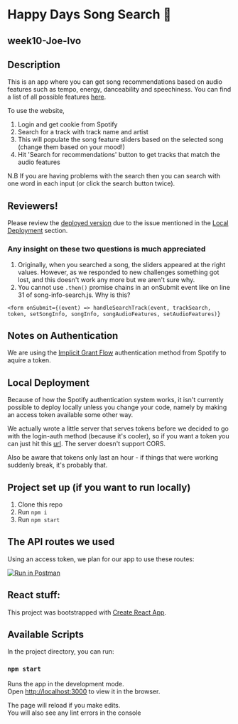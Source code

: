 # Happy Days Song Search :musical_score: 
## week10-Joe-Ivo

## Description
This is an app where you can get song recommendations based on audio features such as tempo, energy, danceability and speechiness. You can find a list of all possible features [here](https://developer.spotify.com/documentation/web-api/reference/browse/get-recommendations/).

To use the website,

1. Login and get cookie from Spotify
2. Search for a track with track name and artist
3. This will populate the song feature sliders based on the selected song (change them based on your mood!)
4. Hit 'Search for recommendations' button to get tracks that match the audio features

N.B If you are having problems with the search then you can search with one word in each input (or click the search button twice).

## Reviewers!
Please review the [deployed version](https://stoic-hoover-c4bfbc.netlify.app/) due to the issue mentioned in the [Local Deployment](#Local-Deployment) section.

### Any insight on these two questions is much appreciated
1. Originally, when you searched a song, the sliders appeared at the right values. However, as we responded to new challenges something got lost, and this doesn't work any more but we aren't sure why.
2. You cannot use `.then()` promise chains in an onSubmit event like on line 31 of song-info-search.js. Why is this?

```javascript=31
<form onSubmit={(event) => handleSearchTrack(event, trackSearch, token, setSongInfo, songInfo, songAudioFeatures, setAudioFeatures)}
```

## Notes on Authentication
We are using the [Implicit Grant Flow](https://developer.spotify.com/documentation/general/guides/authorization-guide/#implicit-grant-flow) authentication method from Spotify to aquire a token.

## Local Deployment 
Because of how the Spotify authentication system works, it isn't currently possible to deploy locally unless you change your code, namely by making an access token available some other way.

We actually wrote a little server that serves tokens before we decided to go with the login-auth method (because it's cooler), so if you want a token you can just hit this [url](https://sleepy-gorge-44990.herokuapp.com/). The server doesn't support CORS.

Also be aware that tokens only last an hour - if things that were working suddenly break, it's probably that.

## Project set up (if you want to run locally)
1. Clone this repo
2. Run `npm i` 
3. Run `npm start`


## The API routes we used
Using an access token, we plan for our app to use these routes:

[![Run in Postman](https://run.pstmn.io/button.svg)](https://app.getpostman.com/run-collection/7d5a46dd4706a7d63f81)


## React stuff:

This project was bootstrapped with [Create React App](https://github.com/facebook/create-react-app).

## Available Scripts

In the project directory, you can run:

### `npm start`

Runs the app in the development mode.<br />
Open [http://localhost:3000](http://localhost:3000) to view it in the browser.

The page will reload if you make edits.<br />
You will also see any lint errors in the console
